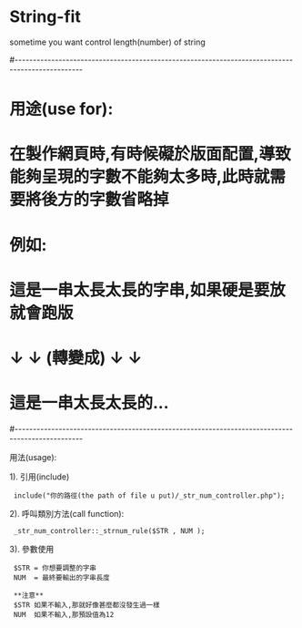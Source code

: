 # String-fit
sometime you want control length(number) of string
 
 #------------------------------------------------------------------------------------------------  
 # 用途(use for):  
 # 在製作網頁時,有時候礙於版面配置,導致能夠呈現的字數不能夠太多時,此時就需要將後方的字數省略掉  
 # 例如:  
 #  這是一串太長太長的字串,如果硬是要放就會跑版  
 # ↓ ↓ (轉變成) ↓ ↓  
 # 這是一串太長太長的...  
 #------------------------------------------------------------------------------------------------  
 
 
 用法(usage):
 
 1). 引用(include)
     
     include("你的路徑(the path of file u put)/_str_num_controller.php");
 
 2). 呼叫類別方法(call function):
 
     _str_num_controller::_strnum_rule($STR , NUM );
 
 3). 參數使用
 
     $STR = 你想要調整的字串
     NUM  = 最終要輸出的字串長度
     
     **注意**
     $STR 如果不輸入,那就好像甚麼都沒發生過一樣
     NUM  如果不輸入,那預設值為12
     
     
